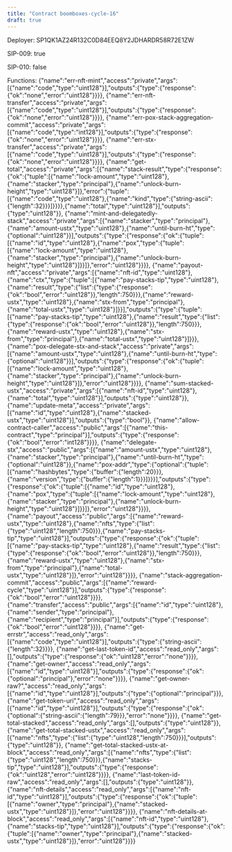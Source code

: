 ```yaml
---
title: "Contract boomboxes-cycle-16"
draft: true
---
```

Deployer: SP1QK1AZ24R132C0D84EEQ8Y2JDHARDR58R72E1ZW

SIP-009: true

SIP-010: false

Functions:
{"name":"err-nft-mint","access":"private","args":[{"name":"code","type":"uint128"}],"outputs":{"type":{"response":{"ok":"none","error":"uint128"}}}}, {"name":"err-nft-transfer","access":"private","args":[{"name":"code","type":"uint128"}],"outputs":{"type":{"response":{"ok":"none","error":"uint128"}}}}, {"name":"err-pox-stack-aggregation-commit","access":"private","args":[{"name":"code","type":"int128"}],"outputs":{"type":{"response":{"ok":"none","error":"uint128"}}}}, {"name":"err-stx-transfer","access":"private","args":[{"name":"code","type":"uint128"}],"outputs":{"type":{"response":{"ok":"none","error":"uint128"}}}}, {"name":"get-total","access":"private","args":[{"name":"stack-result","type":{"response":{"ok":{"tuple":[{"name":"lock-amount","type":"uint128"},{"name":"stacker","type":"principal"},{"name":"unlock-burn-height","type":"uint128"}]},"error":{"tuple":[{"name":"code","type":"uint128"},{"name":"kind","type":{"string-ascii":{"length":32}}}]}}}},{"name":"total","type":"uint128"}],"outputs":{"type":"uint128"}}, {"name":"mint-and-delegatedly-stack","access":"private","args":[{"name":"stacker","type":"principal"},{"name":"amount-ustx","type":"uint128"},{"name":"until-burn-ht","type":{"optional":"uint128"}}],"outputs":{"type":{"response":{"ok":{"tuple":[{"name":"id","type":"uint128"},{"name":"pox","type":{"tuple":[{"name":"lock-amount","type":"uint128"},{"name":"stacker","type":"principal"},{"name":"unlock-burn-height","type":"uint128"}]}}]},"error":"uint128"}}}}, {"name":"payout-nft","access":"private","args":[{"name":"nft-id","type":"uint128"},{"name":"ctx","type":{"tuple":[{"name":"pay-stacks-tip","type":"uint128"},{"name":"result","type":{"list":{"type":{"response":{"ok":"bool","error":"uint128"}},"length":750}}},{"name":"reward-ustx","type":"uint128"},{"name":"stx-from","type":"principal"},{"name":"total-ustx","type":"uint128"}]}}],"outputs":{"type":{"tuple":[{"name":"pay-stacks-tip","type":"uint128"},{"name":"result","type":{"list":{"type":{"response":{"ok":"bool","error":"uint128"}},"length":750}}},{"name":"reward-ustx","type":"uint128"},{"name":"stx-from","type":"principal"},{"name":"total-ustx","type":"uint128"}]}}}, {"name":"pox-delegate-stx-and-stack","access":"private","args":[{"name":"amount-ustx","type":"uint128"},{"name":"until-burn-ht","type":{"optional":"uint128"}}],"outputs":{"type":{"response":{"ok":{"tuple":[{"name":"lock-amount","type":"uint128"},{"name":"stacker","type":"principal"},{"name":"unlock-burn-height","type":"uint128"}]},"error":"uint128"}}}}, {"name":"sum-stacked-ustx","access":"private","args":[{"name":"nft-id","type":"uint128"},{"name":"total","type":"uint128"}],"outputs":{"type":"uint128"}}, {"name":"update-meta","access":"private","args":[{"name":"id","type":"uint128"},{"name":"stacked-ustx","type":"uint128"}],"outputs":{"type":"bool"}}, {"name":"allow-contract-caller","access":"public","args":[{"name":"this-contract","type":"principal"}],"outputs":{"type":{"response":{"ok":"bool","error":"int128"}}}}, {"name":"delegate-stx","access":"public","args":[{"name":"amount-ustx","type":"uint128"},{"name":"stacker","type":"principal"},{"name":"until-burn-ht","type":{"optional":"uint128"}},{"name":"pox-addr","type":{"optional":{"tuple":[{"name":"hashbytes","type":{"buffer":{"length":20}}},{"name":"version","type":{"buffer":{"length":1}}}]}}}],"outputs":{"type":{"response":{"ok":{"tuple":[{"name":"id","type":"uint128"},{"name":"pox","type":{"tuple":[{"name":"lock-amount","type":"uint128"},{"name":"stacker","type":"principal"},{"name":"unlock-burn-height","type":"uint128"}]}}]},"error":"uint128"}}}}, {"name":"payout","access":"public","args":[{"name":"reward-ustx","type":"uint128"},{"name":"nfts","type":{"list":{"type":"uint128","length":750}}},{"name":"pay-stacks-tip","type":"uint128"}],"outputs":{"type":{"response":{"ok":{"tuple":[{"name":"pay-stacks-tip","type":"uint128"},{"name":"result","type":{"list":{"type":{"response":{"ok":"bool","error":"uint128"}},"length":750}}},{"name":"reward-ustx","type":"uint128"},{"name":"stx-from","type":"principal"},{"name":"total-ustx","type":"uint128"}]},"error":"uint128"}}}}, {"name":"stack-aggregation-commit","access":"public","args":[{"name":"reward-cycle","type":"uint128"}],"outputs":{"type":{"response":{"ok":"bool","error":"uint128"}}}}, {"name":"transfer","access":"public","args":[{"name":"id","type":"uint128"},{"name":"sender","type":"principal"},{"name":"recipient","type":"principal"}],"outputs":{"type":{"response":{"ok":"bool","error":"uint128"}}}}, {"name":"get-errstr","access":"read_only","args":[{"name":"code","type":"uint128"}],"outputs":{"type":{"string-ascii":{"length":32}}}}, {"name":"get-last-token-id","access":"read_only","args":[],"outputs":{"type":{"response":{"ok":"uint128","error":"none"}}}}, {"name":"get-owner","access":"read_only","args":[{"name":"id","type":"uint128"}],"outputs":{"type":{"response":{"ok":{"optional":"principal"},"error":"none"}}}}, {"name":"get-owner-raw?","access":"read_only","args":[{"name":"id","type":"uint128"}],"outputs":{"type":{"optional":"principal"}}}, {"name":"get-token-uri","access":"read_only","args":[{"name":"id","type":"uint128"}],"outputs":{"type":{"response":{"ok":{"optional":{"string-ascii":{"length":79}}},"error":"none"}}}}, {"name":"get-total-stacked","access":"read_only","args":[],"outputs":{"type":"uint128"}}, {"name":"get-total-stacked-ustx","access":"read_only","args":[{"name":"nfts","type":{"list":{"type":"uint128","length":750}}}],"outputs":{"type":"uint128"}}, {"name":"get-total-stacked-ustx-at-block","access":"read_only","args":[{"name":"nfts","type":{"list":{"type":"uint128","length":750}}},{"name":"stacks-tip","type":"uint128"}],"outputs":{"type":{"response":{"ok":"uint128","error":"uint128"}}}}, {"name":"last-token-id-raw","access":"read_only","args":[],"outputs":{"type":"uint128"}}, {"name":"nft-details","access":"read_only","args":[{"name":"nft-id","type":"uint128"}],"outputs":{"type":{"response":{"ok":{"tuple":[{"name":"owner","type":"principal"},{"name":"stacked-ustx","type":"uint128"}]},"error":"uint128"}}}}, {"name":"nft-details-at-block","access":"read_only","args":[{"name":"nft-id","type":"uint128"},{"name":"stacks-tip","type":"uint128"}],"outputs":{"type":{"response":{"ok":{"tuple":[{"name":"owner","type":"principal"},{"name":"stacked-ustx","type":"uint128"}]},"error":"uint128"}}}}
